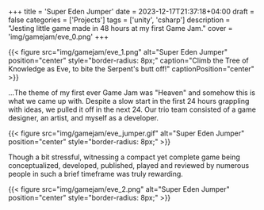 +++
title = 'Super Eden Jumper'
date = 2023-12-17T21:37:18+04:00
draft = false
categories = ['Projects']
tags = ['unity', 'csharp']
description = "Jesting little game made in 48 hours at my first Game Jam."
cover = 'img/gamejam/eve_0.png'
+++

{{< figure src="img/gamejam/eve_1.png" alt="Super Eden Jumper" position="center" style="border-radius: 8px;" caption="Climb the Tree of Knowledge as Eve, to bite the Serpent's butt off!" captionPosition="center" >}}

 ...The theme of my first ever Game Jam was "Heaven" and somehow this is what we came up with. Despite a slow start in the first 24 hours grappling with ideas, we pulled it off in the next 24. Our trio team consisted of a game designer, an artist, and myself as a developer.

{{< figure src="img/gamejam/eve_jumper.gif" alt="Super Eden Jumper" position="center" style="border-radius: 8px;" >}}

Though a bit stressful, witnessing a compact yet complete game being conceptualized, developed, published, played and reviewed by numerous people in such a brief timeframe was truly rewarding.

{{< figure src="img/gamejam/eve_2.png" alt="Super Eden Jumper" position="center" style="border-radius: 8px;" >}}
